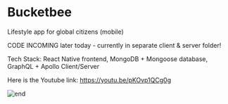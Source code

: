 # Bucketbee

Lifestyle app for global citizens (mobile) 

CODE INCOMING later today - currently in separate client & server folder! 

Tech Stack: React Native frontend, MongoDB + Mongoose database, GraphQL + Apollo Client/Server

Here is the Youtube link: https://youtu.be/pKOvp1QCg0g

![end](https://user-images.githubusercontent.com/59074533/110655751-3ac63a80-81b7-11eb-9cea-6651525d7322.png)

